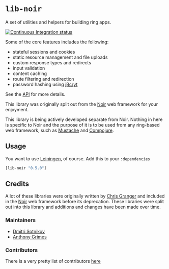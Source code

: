 # `lib-noir`

A set of utilities and helpers for building ring apps.

[![Continuous Integration status](https://api.travis-ci.org/noir-clojure/lib-noir.png)](http://travis-ci.org/noir-clojure/lib-noir)

Some of the core features includes the following:

* stateful sessions and cookies
* static resource management and file uploads
* custom response types and redirects
* input validation
* content caching
* route filtering and redirection
* password hashing using [jBcryt](http://www.mindrot.org/projects/jBCrypt/) 

See the [API](http://yogthos.github.com/lib-noir/index.html) for more details.

This library was originally split out from the [Noir](https://github.com/noir-clojure/noir) web framework
for your enjoyment.

This library is being actively developed separate from Noir. Nothing in here is specific to Noir and the purpose 
of it is to be used from any ring-based web framework, such as [Mustache](https://github.com/cgrand/moustache) 
and [Compojure](https://github.com/weavejester/compojure).

## Usage

You want to use [Leiningen](https://github.com/technomancy/leiningen), of course. Add this to your `:dependencies`

```clojure
[lib-noir "0.5.0"]
```

## Credits

A lot of these libraries were originally written by
[Chris Granger](https://github.com/ibdknox) and included in the
[Noir](https://github.com/noir-clojure/noir) web framework before its
deprecation. These libraries were split out into this library and additions and
changes have been made over time.

### Maintainers

* [Dmitri Sotnikov](https://github.com/yogthos)
* [Anthony Grimes](https://github.com/Raynes)

### Contributors

There is a very pretty list of contributors [here](https://github.com/noir-clojure/lib-noir/graphs/contributors)

